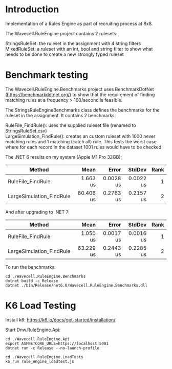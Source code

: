 # Introduction

Implementation of a Rules Engine as part of recruiting process at 8x8.

The Wavecell.RuleEngine project contains 2 rulesets:

StringsRuleSet: the ruleset in the assignment with 4 string filters  
MixedRuleSet: a ruleset with an int, bool and string filter to show what needs to be done to create a new strongly typed ruleset  

# Benchmark testing

The Wavecell.RuleEngine.Benchmarks project uses BenchmarkDotNet (https://benchmarkdotnet.org/) to show that the requirement of finding matching rules at a frequency > 100/second is feasible. 

The StringsRuleEngineBenchmarks class defines the benchmarks for the ruleset in the assignment. It contains 2 benchmarks:

RuleFile_FindRule(): uses the supplied ruleset file (renamed to StringsRuleSet.csv)  
LargeSimulation_FindRule(): creates an custom ruleset with 1000 never matching rules and 1 matching (catch all) rule. This tests the worst case where for each record in the dataset 1001 rules would have to be checked

The .NET 6 results on my system (Apple M1 Pro 32GB):

|                   Method |      Mean |     Error |    StdDev | Rank |
|------------------------- |----------:|----------:|----------:|-----:|
|        RuleFile_FindRule |  1.663 us | 0.0028 us | 0.0022 us |    1 |
| LargeSimulation_FindRule | 80.406 us | 0.2763 us | 0.2157 us |    2 |

And after upgrading to .NET 7:

|                   Method |      Mean |     Error |    StdDev | Rank |
|------------------------- |----------:|----------:|----------:|-----:|
|        RuleFile_FindRule |  1.050 us | 0.0017 us | 0.0016 us |    1 |
| LargeSimulation_FindRule | 63.229 us | 0.2443 us | 0.2285 us |    2 |

To run the benchmarks:

```shell
cd ./Wavecell.RuleEngine.Benchmarks
dotnet build -c Release
dotnet ./bin/Release/net6.0/Wavecell.RuleEngine.Benchmarks.dll
```

# K6 Load Testing

Install k6: https://k6.io/docs/get-started/installation/

Start Dnw.RuleEngine.Api:

```shell
cd ./Wavecell.RuleEngine.Api
export ASPNETCORE_URLS=https://localhost:5001
dotnet run -c Release --no-launch-profile
```

```shell
cd ./Wavecell.RuleEngine.LoadTests
k6 run rule_engine_loadtest.js
```